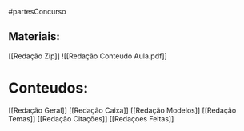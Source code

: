 #partesConcurso

## Materiais:
[[Redação Zip]]
![[Redação Conteudo Aula.pdf]]

# Conteudos:
[[Redação Geral]]
[[Redação Caixa]]
[[Redação Modelos]]
[[Redação Temas]]
[[Redação Citações]]
[[Redaçoes Feitas]]